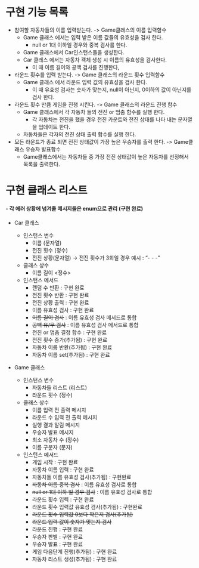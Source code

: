 # 구현 기능 목록

* 참여할 자동차들의 이름 입력받는다. -> Game클래스의 이름 입력함수
    - Game 클래스 에서는 입력 받은 이름 값들의 유효성을 검사 한다.
        - null or 1대 이하일 경우와 중복 검사를 한다.
    - Game 클래스에서 Car인스턴스들을 생성한다.
    - Car 클래스 에서는 자동차 객체 생성 시 이름의 유효성을 검사한다.
        - 이 때 이름 길이와 공백 검사를 진행한다,
* 라운드 횟수를 입력 받는다. -> Game 클래스의 라운드 횟수 입력함수
    - Game 클래스 에서 라운드 입력 값의 유효성을 검사 한다.
        - 이 때 유효성 검사는 숫자가 맞는지, null이 아닌지, 0이하의 값이 아닌지를 검사 한다.
* 라운드 횟수 만큼 게임을 진행 시킨다. -> Game 클래스의 라운드 진행 함수
    - Game 클래스에서 각 자동차 들의 전진 or 멈춤 함수를 실행 한다.
        - 각 자동차는 전진을 했을 경우 전진 카운트와 전진 상태를 나타 내는 문자열을 업데이트 한다.
    - 자동차들은 각자의 전진 상태 출력 함수를 실행 한다.
* 모든 라운드가 종료 되면 전진 상태값이 가장 높은 우승자를 출력 한다. -> Game클래스 우승자 발표함수
    - Game클래스에서는 자동차들 중 가장 전진 상태값이 높은 자동차를 선정해서 목록을 출력한다.

# 구현 클래스 리스트

#### - 각 에러 상황에 넘겨줄 메시지들은 enum으로 관리 (구현 완료)

* Car 클래스
    - 인스턴스 변수
        - 이름 (문자열)
        - 전진 횟수 (정수)
        - 전진 상황(문자열) → 전진 횟수가 3회일 경우 예시 :  “- - -”
    - 클래스 상수
        - 이름 길이 <정수>
    - 인스턴스 메서드
        - 랜덤 수 반환 : 구현 완료
        - 전진 횟수 반환 : 구현 완료
        - 전진 상황 출력 : 구현 완료
        - 이름 유효성 검사 : 구현 완료
        - ~~이름 길이 검사~~ : 이름 유효성 검사 메서드로 통합
        - ~~공백 유/무 검사~~ : 이름 유효성 검사 메서드로 통합
        - 전진 or 멈춤 결정 함수 : 구현 완료
        - 전진 횟수 증가(추가됨) : 구현 완료
        - 자동차 이름 반환(추가됨) : 구현 완료
        - 자동차 이름 set(추가됨) : 구현 완료

* Game 클래스
    - 인스턴스 변수
        - 자동차들 리스트 (리스트)
        - 라운드 횟수 (정수)
    - 클래스 상수
        - 이름 입력 전 출력 메시지
        - 라운드 수 입력 전 출력 메시지
        - 실행 결과 알림 메시지
        - 우승자 발표 메시지
        - 최소 자동차 수 (정수)
        - 이름 구분자 (문자)
    - 인스턴스 메서드
        - 게임 시작 : 구현 완료
        - 자동차 이름 입력 : 구현 완료
        - 자동차들 이름 유효성 검사(추가됨) : 구현완료
        - ~~자동차 이름 중복 검사~~ : 이름 유효성 검사로 통합
        - ~~null or 1대 이하 일 경우 검사~~ : 이름 유효성 검사로 통합
        - 라운드 횟수 입력 : 구현 완료
        - 라운드 횟수 입력값 유효성 검사(추가됨) : 구현완료
        - ~~라운드 횟수 입력값 0보다 작은지 검사(추가됨)~~
        - ~~라운드 입력 값이 숫자가 맞는지 검사~~
        - 라운드 진행 : 구현 완료
        - 우승자 판별 : 구현 완료
        - 우승자 발표 : 구현 완료
        - 게임 다음단계 진행(추가됨) : 구현 완료
        - 자동차 리스트 생성(추가됨) : 구현 완료
